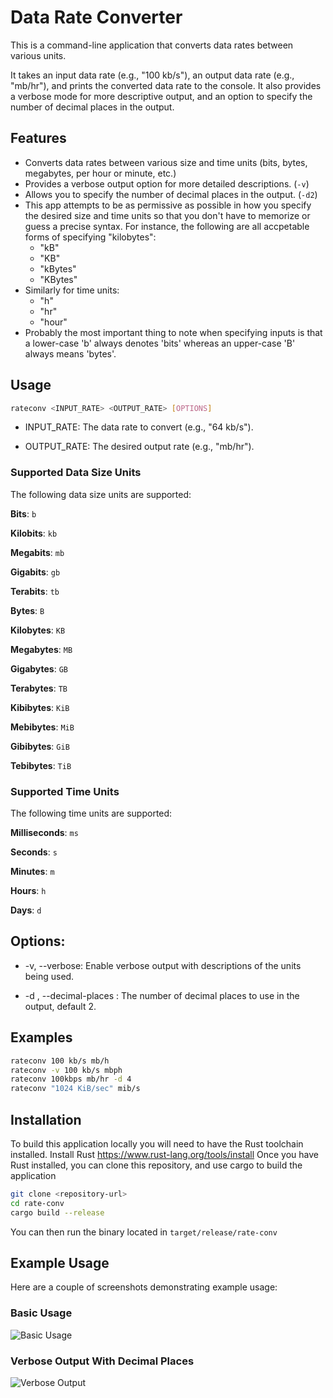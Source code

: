 
# Data Rate Converter

This is a command-line application that converts data rates between various units.

It takes an input data rate (e.g., "100 kb/s"), an output data rate (e.g., "mb/hr"), and prints the converted data rate to the console. It also provides a verbose mode for more descriptive output, and an option to specify the number of decimal places in the output.

## Features

*   Converts data rates between various size and time units (bits, bytes, megabytes, per hour or minute, etc.)
*   Provides a verbose output option for more detailed descriptions. (`-v`)
*   Allows you to specify the number of decimal places in the output. (`-d2`)
*   This app attempts to be as permissive as possible in how you specify the desired size and time units so that you don't have to memorize or guess a precise syntax. For instance, the following are all accpetable forms of specifying "kilobytes":
    * "kB"
    * "KB"
    * "kBytes"
    * "KBytes"
* Similarly for time units:
    * "h"
    * "hr"
    * "hour"
* Probably the most important thing to note when specifying inputs is that a lower-case 'b' always denotes 'bits' whereas an upper-case 'B' always means 'bytes'.

## Usage

```bash
rateconv <INPUT_RATE> <OUTPUT_RATE> [OPTIONS]
```
- INPUT_RATE: The data rate to convert (e.g., "64 kb/s").

- OUTPUT_RATE: The desired output rate (e.g., "mb/hr").

### Supported Data Size Units
The following data size units are supported:

**Bits**: `b`

**Kilobits**: `kb`

**Megabits**: `mb`

**Gigabits**: `gb`

**Terabits**: `tb`

**Bytes**: `B`

**Kilobytes**: `KB`

**Megabytes**: `MB`

**Gigabytes**: `GB`

**Terabytes**: `TB`

**Kibibytes**: `KiB`

**Mebibytes**: `MiB`

**Gibibytes**: `GiB`

**Tebibytes**: `TiB`

### Supported Time Units
The following time units are supported:

**Milliseconds**: `ms`

**Seconds**: `s`

**Minutes**: `m`

**Hours**: `h`

**Days**: `d`

## Options:

- -v, --verbose: Enable verbose output with descriptions of the units being used.

- -d <NUMBER>, --decimal-places <NUMBER>: The number of decimal places to use in the output, default 2.

## Examples
```bash
rateconv 100 kb/s mb/h
rateconv -v 100 kb/s mbph
rateconv 100kbps mb/hr -d 4
rateconv "1024 KiB/sec" mib/s
```

## Installation
To build this application locally you will need to have the Rust toolchain installed.
Install Rust https://www.rust-lang.org/tools/install
Once you have Rust installed, you can clone this repository, and use cargo to build the application
```bash
git clone <repository-url>
cd rate-conv
cargo build --release
```
You can then run the binary located in `target/release/rate-conv`

## Example Usage
Here are a couple of screenshots demonstrating example usage:
### Basic Usage

![Basic Usage](path-to-basic-usage-screenshot.png)

### Verbose Output With Decimal Places

![Verbose Output](path-to-verbose-output-screenshot.png)
